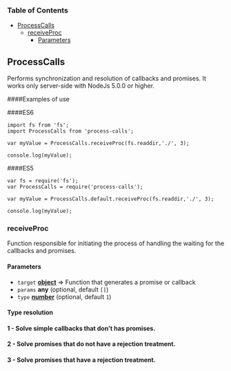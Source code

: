 <!-- Generated by documentation.js. Update this documentation by updating the source code. -->

### Table of Contents

-   [ProcessCalls][1]
    -   [receiveProc][2]
        -   [Parameters][3]

## ProcessCalls

Performs synchronization and resolution of callbacks and promises.
It works only server-side with NodeJs 5.0.0 or higher.

####Examples of use

####ES6

```
import fs from 'fs';
import ProcessCalls from 'process-calls';

var myValue = ProcessCalls.receiveProc(fs.readdir,'./', 3);

console.log(myValue);
```

####ES5

```
var fs = require('fs');
var ProcessCalls = require('process-calls');

var myValue = ProcessCalls.default.receiveProc(fs.readdir,'./', 3);

console.log(myValue);
```
### receiveProc

Function responsible for initiating the process of handling the waiting for the callbacks and promises.

#### Parameters

-   `target` **[object][9]** => Function that generates a promise or callback
-   `params` **any**  (optional, default `[]`)
-   `type` **[number][10]**  (optional, default `1`)

#### Type resolution
#### 1 - Solve simple callbacks that don't has promises.
#### 2 - Solve promises that do not have a rejection treatment.
#### 3 - Solve promises that have a rejection treatment.

[1]: #processcalls

[2]: #receiveproc

[3]: #parameters

[9]: https://developer.mozilla.org/docs/Web/JavaScript/Reference/Global_Objects/Object

[10]: https://developer.mozilla.org/docs/Web/JavaScript/Reference/Global_Objects/Number